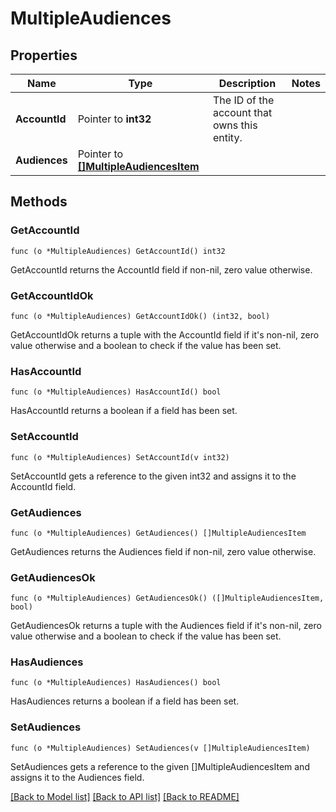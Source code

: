 # MultipleAudiences

## Properties

Name | Type | Description | Notes
------------ | ------------- | ------------- | -------------
**AccountId** | Pointer to **int32** | The ID of the account that owns this entity. | 
**Audiences** | Pointer to [**[]MultipleAudiencesItem**](MultipleAudiencesItem.md) |  | 

## Methods

### GetAccountId

`func (o *MultipleAudiences) GetAccountId() int32`

GetAccountId returns the AccountId field if non-nil, zero value otherwise.

### GetAccountIdOk

`func (o *MultipleAudiences) GetAccountIdOk() (int32, bool)`

GetAccountIdOk returns a tuple with the AccountId field if it's non-nil, zero value otherwise
and a boolean to check if the value has been set.

### HasAccountId

`func (o *MultipleAudiences) HasAccountId() bool`

HasAccountId returns a boolean if a field has been set.

### SetAccountId

`func (o *MultipleAudiences) SetAccountId(v int32)`

SetAccountId gets a reference to the given int32 and assigns it to the AccountId field.

### GetAudiences

`func (o *MultipleAudiences) GetAudiences() []MultipleAudiencesItem`

GetAudiences returns the Audiences field if non-nil, zero value otherwise.

### GetAudiencesOk

`func (o *MultipleAudiences) GetAudiencesOk() ([]MultipleAudiencesItem, bool)`

GetAudiencesOk returns a tuple with the Audiences field if it's non-nil, zero value otherwise
and a boolean to check if the value has been set.

### HasAudiences

`func (o *MultipleAudiences) HasAudiences() bool`

HasAudiences returns a boolean if a field has been set.

### SetAudiences

`func (o *MultipleAudiences) SetAudiences(v []MultipleAudiencesItem)`

SetAudiences gets a reference to the given []MultipleAudiencesItem and assigns it to the Audiences field.


[[Back to Model list]](../README.md#documentation-for-models) [[Back to API list]](../README.md#documentation-for-api-endpoints) [[Back to README]](../README.md)


